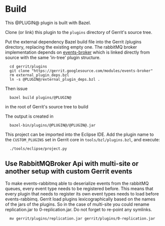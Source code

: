 Build
=====

This @PLUGIN@ plugin is built with Bazel.

Clone (or link) this plugin to the `plugins` directory of Gerrit's source tree.

Put the external dependency Bazel build file into the Gerrit /plugins directory,
replacing the existing empty one. The rabbitMQ broker implementation depends on [events-broker](https://gerrit.googlesource.com/modules/events-broker)
which is linked directly from source with the same 'in-tree' plugin structure.
```
  cd gerrit/plugins
  git clone "https://gerrit.googlesource.com/modules/events-broker"
  rm external_plugin_deps.bzl
  ln -s @PLUGIN@/external_plugin_deps.bzl .
```

Then issue

```
  bazel build plugins/@PLUGIN@
```

in the root of Gerrit's source tree to build

The output is created in

```
  bazel-bin/plugins/@PLUGIN@/@PLUGIN@.jar
```

This project can be imported into the Eclipse IDE.
Add the plugin name to the `CUSTOM_PLUGINS` set in
Gerrit core in `tools/bzl/plugins.bzl`, and execute:

```
  ./tools/eclipse/project.py
```

Use RabbitMQBroker Api with multi-site or another setup with custom Gerrit events
------------------------------------------------------------------------------------

To make events-rabbitmq able to deserialize events from the rabbitMQ queues, every event type needs
to be registered before. This means that every plugin that needs to register its own event types
needs to load before events-rabbimq. Gerrit load plugins lexicographically based on the names of
the jars of the plugins. So in the case of multi-site you could rename replication.jar to
0-replication.jar. Do not forget to re-point any symlinks.
```
  mv gerrit/plugins/replication.jar gerrit/plugins/0-replication.jar
```
